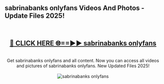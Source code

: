 <h2>sabrinabanks onlyfans Videos And Photos - Update Files 2025!</h2>
<br>
<div align="center">
<h2><a href="https://linkcuts.com/hfmhzwbr" rel="nofollow">🔴 CLICK HERE 🌐==►► sabrinabanks onlyfans</a></h2>
<br>
Get sabrinabanks onlyfans and all content. Now you can access all videos and pictures of sabrinabanks onlyfans. New Updated Files 2025!
<br>
<br>
<a href="https://linkcuts.com/hfmhzwbr" rel="nofollow" data-target="animated-image.originalLink"><img src="https://i.ibb.co.com/WyWwxjT/player-gif2.gif" alt="sabrinabanks onlyfans" style="max-width: 100%; display: inline-block;" data-target="animated-image.originalImage"></a>
</div>
<br>